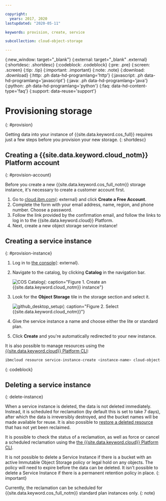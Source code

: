 ```yaml
---

copyright:
  years: 2017, 2020
lastupdated: "2020-05-11"

keywords: provision, create, service

subcollection: cloud-object-storage

---
```

{:new_window: target="_blank"}
{:external: target="_blank" .external}
{:shortdesc: .shortdesc}
{:codeblock: .codeblock}
{:pre: .pre}
{:screen: .screen}
{:tip: .tip}
{:important: .important}
{:note: .note}
{:download: .download} 
{:http: .ph data-hd-programlang='http'} 
{:javascript: .ph data-hd-programlang='javascript'} 
{:java: .ph data-hd-programlang='java'} 
{:python: .ph data-hd-programlang='python'}
{:faq: data-hd-content-type='faq'}
{:support: data-reuse='support'}

# Provisioning storage
{: #provision}

Getting data into your instance of {{site.data.keyword.cos_full}} requires just a few steps before you provision your new storage.
{: shortdesc}

## Creating a {{site.data.keyword.cloud_notm}} Platform account
{: #provision-account}

Before you create a new {{site.data.keyword.cos_full_notm}} storage instance, it's necessary to create a customer account first.

1. Go to [cloud.ibm.com](https://cloud.ibm.com/){: external} and click **Create a Free Account**.
2. Complete the form with your email address, name, region, and phone number. Choose a password.
3. Follow the link provided by the confirmation email, and follow the links to log in to the {{site.data.keyword.cloud}} Platform.
4. Next, create a new object storage service instance!

## Creating a service instance
{: #provision-instance}

1. Log in to [the console](https://cloud.ibm.com/){: external}.
1. Navigate to the catalog, by clicking **Catalog** in the navigation bar.

   ![COS Catalog](https://s3.us.cloud-object-storage.appdomain.cloud/docs-resources/catalog.jpg){: caption="Figure 1. Create an {{site.data.keyword.cloud_notm}} instance"}
   
1. Look for the **Object Storage** tile in the storage section and select it.

   ![github_desktop_setup](http://s3.us.cloud-object-storage.appdomain.cloud/docs-resources/object-storage-card.jpg){: caption="Figure 2. Select {{site.data.keyword.cloud_notm}}"}

1. Give the service instance a name and choose either the lite or standard plan.
1. Click **Create** and you're automatically redirected to your new instance.

It is also possible to manage resources using the [{{site.data.keyword.cloud}} Platform CLI](/docs/account?topic=account-manage_resource):

```bash
ibmcloud resource service-instance-create <instance-name> cloud-object-storage <plan> global
```
{: codeblock}

## Deleting a service instance
{: delete-instance}

When a service instance is deleted, the data is not deleted immediately.  Instead, it is scheduled for reclamation (by default this is set to take 7 days), after which the data is irreversibly destroyed, and the bucket names will be made available for reuse. It is also possible to [restore a deleted resource](/docs/account?topic=account-manage_resource#restore-resource) that has not yet been reclaimed.

It is possible to check the status of a reclamation, as well as force or cancel a scheduled reclamation using the [the {{site.data.keyword.cloud}} Platform CLI](/docs/cli?topic=cli-ibmcloud_commands_resource#ibmcloud_resource_reclamations).

It is not possible to delete a Service Instance if there is a bucket with an active Immutable Object Storage policy or legal hold on any objects.  The policy will need to expire before the data can be deleted. It isn't possible to delete a Service Instance if there is a permanent retention policy in place. 
{: important}

Currently, the reclamation can be scheduled for {{site.data.keyword.cos_full_notm}} standard plan instances only.
{: note}
